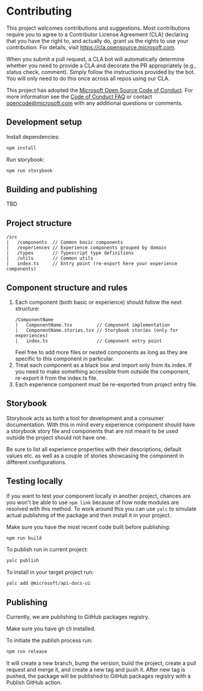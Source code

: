 # Contributing

This project welcomes contributions and suggestions.  Most contributions require you to agree to a
Contributor License Agreement (CLA) declaring that you have the right to, and actually do, grant us
the rights to use your contribution. For details, visit https://cla.opensource.microsoft.com.

When you submit a pull request, a CLA bot will automatically determine whether you need to provide
a CLA and decorate the PR appropriately (e.g., status check, comment). Simply follow the instructions
provided by the bot. You will only need to do this once across all repos using our CLA.

This project has adopted the [Microsoft Open Source Code of Conduct](https://opensource.microsoft.com/codeofconduct/).
For more information see the [Code of Conduct FAQ](https://opensource.microsoft.com/codeofconduct/faq/) or
contact [opencode@microsoft.com](mailto:opencode@microsoft.com) with any additional questions or comments.

## Development setup

Install dependencies:

```bash
npm install
```

Run storybook:

```bash
npm run storybook
```

## Building and publishing

TBD

## Project structure

```
/src
|   /components  // Common basic components
|   /experiences // Experience components grouped by domain
|   /types       // Typescript type definitions
|   /utils       // Common utils
|   index.ts     // Entry point (re-export here your experience components)
```

## Component structure and rules
1. Each component (both basic or experience) should follow the next structure:
    ```
    /ComponentName
    |   ComponentName.tsx         // Component implementation
    |   ComponentName.stories.tsx // Storybook stories (only for experiences)
    |   index.ts                  // Component entry point
    ```
    Feel free to add more files or nested components as long as they are specific to this component in particular.
2. Treat each component as a black box and import only from its index.
If you need to make something accessible from outside the component, re-export it from the index.ts file. 
3. Each experience component must be re-exported from project entry file.

## Storybook
Storybook acts as both a tool for development and a consumer documentation.
With this in mind every experience component should have a storybook story file
and components that are not meant to be used outside the project should not have one.

Be sure to list all experience properties with their descriptions, default values etc. as well as
a couple of stories showcasing the component in different configurations.

## Testing locally
If you want to test your component locally in another project, chances are you won't be able to use `npm link`
because of how node modules are resolved with this method. To work around this you can use `yalc` to simulate actual
publishing of the package and then install it in your project.

Make sure you have the most recent code built before publishing:
```bash
npm run build
```

To publish run in current project:
```bash
yalc publish
```

To install in your target project run:
```bash
yalc add @microsoft/api-docs-ui
```

## Publishing

Currently, we are publishing to GitHub packages registry.

Make sure you have gh cli installed.

To initiate the publish process run:
```bash
npm run release
```

It will create a new branch, bump the version, build the project, create a pull request and merge it, and create a new tag and push it.
After new tag is pushed, the package will be published to GitHub packages registry with a Publish GitHub action.
